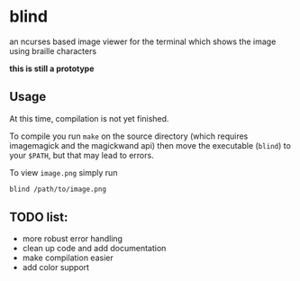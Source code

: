 # blind
an ncurses based image viewer for the terminal which shows the image using braille characters

**this is still a prototype**

Usage
-----
At this time, compilation is not yet finished.

To compile you run `make` on the source directory (which requires imagemagick and the magickwand api) then move the executable (`blind`) to your `$PATH`,
but that may lead to errors.

To view `image.png` simply run
```bash
blind /path/to/image.png
```

TODO list:
---------
* more robust error handling
* clean up code and add documentation
* make compilation easier
* add color support
